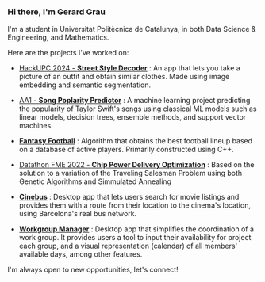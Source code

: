 ### Hi there, I'm Gerard Grau

I'm a student in Universitat Politècnica de Catalunya, in both Data Science & Engineering, and Mathematics.

Here are the projects I've worked on:
<!--
1. [Datathon FME 2023 - **Outfit Generator**](https://github.com/guimCC/Dathon2023-Mango):
AI tool to generate outfits in line with a brand's core philosophy
-->

* [ HackUPC 2024 - **Street Style Decoder**](https://github.com/gerard-grau/HackUPC2024) :
An app that lets you take a picture of an outfit and obtain similar clothes. Made using image embedding and semantic segmentation.

* [ AA1 - **Song Poplarity Predictor**]([https://github.com/gerard-grau/HackUPC2024](https://github.com/gerard-grau/song-popularity-predictor)) :
A machine learning project predicting the popularity of Taylor Swift's songs using classical ML models such as linear models, decision trees, ensemble methods, and support vector machines.

* [**Fantasy Football**](https://github.com/polresi/Fantasy-Football) :
Algorithm that obtains the best football lineup based on a database of active players. Primarily constructed using C++.

* [Datathon FME 2022 - **Chip Power Delivery Optimization**](https://github.com/NIU1668278/Qualcomm-Challenge-) :
Based on the solution to a variation of the Traveling Salesman Problem using both Genetic Algorithms and Simmulated Annealing

* [**Cinebus**](https://github.com/gerard-grau/cinebus) :
Desktop app that lets users search for movie listings and provides them with a route from their location to the cinema's location, using Barcelona's real bus network.

* [**Workgroup Manager**](https://github.com/gerard-grau/workgroup-manager) :
Desktop app that simplifies the coordination of a work group. It provides users a tool to input their availability for project each group, and a visual representation (calendar) of all members' available days, among other features.


I'm always open to new opportunities, let's connect!
